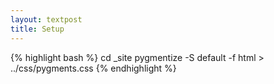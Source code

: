 ```yaml
---
layout: textpost
title: Setup
---
```


{% highlight bash %}
cd _site
pygmentize -S default -f html > ../css/pygments.css
{% endhighlight %}
